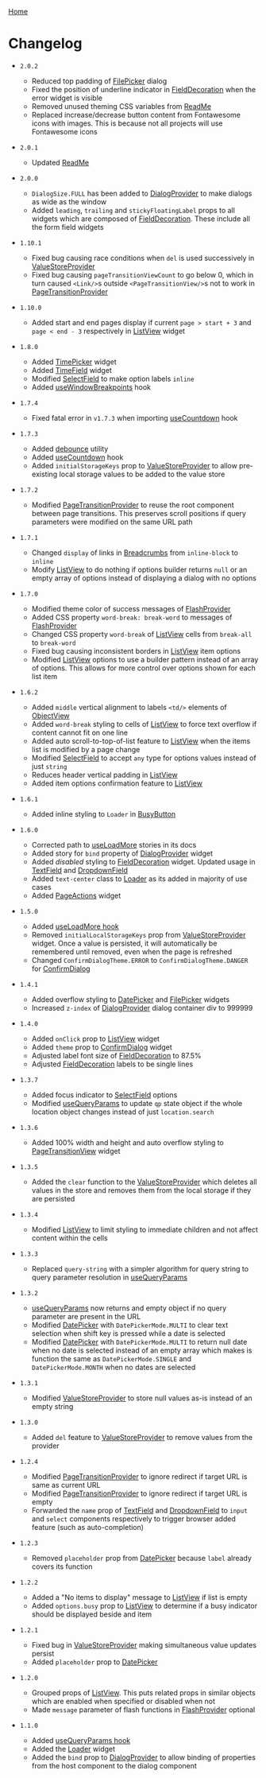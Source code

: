 [Home](README.md)

# Changelog

-   `2.0.2`

    -   Reduced top padding of [FilePicker](./src/form/file-picker/usage.md) dialog
    -   Fixed the position of underline indicator
        in [FieldDecoration](./src/form/field-decoration/usage.md) when the error widget is visible
    -   Removed unused theming CSS variables from [ReadMe](./README.md)
    -   Replaced increase/decrease button content from Fontawesome icons with images. This is
        because not all projects will use Fontawesome icons

-   `2.0.1`

    -   Updated [ReadMe](./README.md)

-   `2.0.0`

    -   `DialogSize.FULL` has been added to [DialogProvider](src/providers/dialog-provider/usage.md)
        to make dialogs as wide as the window
    -   Added `leading`, `trailing` and `stickyFloatingLabel` props to all widgets which are
        composed of [FieldDecoration](src/form/field-decoration/usage.md). These include all the
        form field widgets

-   `1.10.1`

    -   Fixed bug causing race conditions when `del` is used successively in
        [ValueStoreProvider](src/providers/value-store-provider/usage.md)
    -   Fixed bug causing `pageTransitionViewCount` to go below 0, which in turn caused `<Link/>`s
        outside `<PageTransitionView/>`s not to work in
        [PageTransitionProvider](src/providers/transition-provider/usage.md)

-   `1.10.0`

    -   Added start and end pages display if current `page > start + 3` and `page < end - 3`
        respectively in [ListView](src/collection/list-view/usage.md) widget

-   `1.8.0`

    -   Added [TimePicker](src/form/time-picker/usage.md) widget
    -   Added [TimeField](src/form/time-field/usage.md) widget
    -   Modified [SelectField](src/form/select-field/usage.md) to make option labels `inline`
    -   Added [useWindowBreakpoints](src/hooks/use-window-breakpoints/usage.md) hook

-   `1.7.4`

    -   Fixed fatal error in `v1.7.3` when importing [useCountdown](src/hooks/use-countdown/usage.md)
        hook

-   `1.7.3`

    -   Added [debounce](src/misc/debounce/usage.md) utility
    -   Added [useCountdown](src/hooks/use-countdown/usage.md) hook
    -   Added `initialStorageKeys` prop to [ValueStoreProvider](src/providers/value-store-provider/usage.md)
        to allow pre-existing local storage values to be added to the value store

-   `1.7.2`

    -   Modified [PageTransitionProvider](src/providers/transition-provider/usage.md) to reuse the
        root component between page transitions. This preserves scroll positions if query parameters
        were modified on the same URL path

-   `1.7.1`

    -   Changed `display` of links in [Breadcrumbs](src/widgets/breadcrumbs/usage.md) from
        `inline-block` to `inline`
    -   Modify [ListView](src/collection/list-view/usage.md) to do nothing if options builder
        returns `null` or an empty array of options instead of displaying a dialog with no options

-   `1.7.0`

    -   Modified theme color of success messages of [FlashProvider](src/providers/flash-provider/usage.md)
    -   Added CSS property `word-break: break-word` to messages of [FlashProvider](src/providers/flash-provider/usage.md)
    -   Changed CSS property `word-break` of [ListView](src/collection/list-view/usage.md) cells
        from `break-all` to `break-word`
    -   Fixed bug causing inconsistent borders in [ListView](src/collection/list-view/usage.md)
        item options
    -   Modified [ListView](src/collection/list-view/usage.md) options to use a builder pattern
        instead of an array of options. This allows for more control over options shown for each
        list item

-   `1.6.2`

    -   Added `middle` vertical alignment to labels `<td/>` elements of
        [ObjectView](src/collection/object-view/usage.md)
    -   Added `word-break` styling to cells of [ListView](src/collection/list-view/usage.md) to
        force text overflow if content cannot fit on one line
    -   Added auto scroll-to-top-of-list feature to [ListView](src/collection/list-view/usage.md)
        when the items list is modified by a page change
    -   Modified [SelectField](src/form/select-field/usage.md) to accept `any` type for options
        values instead of just `string`
    -   Reduces header vertical padding in [ListView](src/collection/list-view/usage.md)
    -   Added item options confirmation feature to [ListView](src/collection/list-view/usage.md)

-   `1.6.1`

    -   Added inline styling to `Loader` in [BusyButton](src/widgets/busy-button/usage.md)

-   `1.6.0`

    -   Corrected path to [useLoadMore](src/hooks/use-load-more/usage.md) stories in its docs
    -   Added story for `bind` property of [DialogProvider](src/providers/dialog-provider/usage.md)
        widget
    -   Added _disabled_ styling to [FieldDecoration](src/form/field-decoration/usage.md) widget.
        Updated usage in [TextField](src/form/text-field/usage.md) and [DropdownField](src/form/dropdown-field/usage.md)
    -   Added `text-center` class to [Loader](src/widgets/loader/usage.md) as its added in majority
        of use cases
    -   Added [PageActions](src/widgets/page-actions/usage.md) widget

-   `1.5.0`

    -   Added [useLoadMore hook](src/hooks/use-load-more/usage.md)
    -   Removed `initialLocalStorageKeys` prop from [ValueStoreProvider](src/providers/value-store-provider/usage.md)
        widget. Once a value is persisted, it will automatically be remembered until removed, even
        when the page is refreshed
    -   Changed `ConfirmDialogTheme.ERROR` to `ConfirmDialogTheme.DANGER` for
        [ConfirmDialog](src/widgets/confirm-dialog/usage.md)

-   `1.4.1`

    -   Added overflow styling to [DatePicker](src/form/date-picker/usage.md) and [FilePicker](src/form/file-picker/usage.md)
        widgets
    -   Increased `z-index` of [DialogProvider](src/providers/dialog-provider/usage.md) dialog
        container div to 999999

-   `1.4.0`

    -   Added `onClick` prop to [ListView](src/collection/list-view/usage.md) widget
    -   Added `theme` prop to [ConfirmDialog](src/widgets/confirm-dialog/usage.md) widget
    -   Adjusted label font size of [FieldDecoration](src/form/field-decoration/usage.md) to 87.5%
    -   Adjusted [FieldDecoration](src/form/field-decoration/usage.md) labels to be single lines

-   `1.3.7`

    -   Added focus indicator to [SelectField](src/form/select-field/usage.md) options
    -   Modified [useQueryParams](src/hooks/use-query-params/usage.md) to update `qp` state object
        if the whole location object changes instead of just `location.search`

-   `1.3.6`

    -   Added 100% width and height and auto overflow styling to
        [PageTransitionView](src/providers/transition-provider/transition-view.tsx) widget

-   `1.3.5`

    -   Added the `clear` function to the [ValueStoreProvider](src/providers/value-store-provider/usage.md)
        which deletes all values in the store and removes them from the local storage if they are
        persisted

-   `1.3.4`

    -   Modified [ListView](src/collection/list-view/usage.md) to limit styling to immediate
        children and not affect content within the cells

-   `1.3.3`

    -   Replaced `query-string` with a simpler algorithm for query string to query parameter
        resolution in [useQueryParams](src/hooks/use-query-params/usage.md)

-   `1.3.2`

    -   [useQueryParams](src/hooks/use-query-params/usage.md) now returns and empty object if no
        query parameter are present in the URL
    -   Modified [DatePicker](src/form/date-picker/usage.md) with `DatePickerMode.MULTI` to clear
        text selection when shift key is pressed while a date is selected
    -   Modified [DatePicker](src/form/date-picker/usage.md) with `DatePickerMode.MULTI` to return
        null date when no date is selected instead of an empty array which makes is function the
        same as `DatePickerMode.SINGLE` and `DatePickerMode.MONTH` when no dates are selected

-   `1.3.1`

    -   Modified [ValueStoreProvider](src/providers/value-store-provider/usage.md) to store null
        values as-is instead of an empty string

-   `1.3.0`

    -   Added `del` feature to [ValueStoreProvider](src/providers/value-store-provider/usage.md) to
        remove values from the provider

-   `1.2.4`

    -   Modified [PageTransitionProvider](src/providers/transition-provider/usage.md) to ignore
        redirect if target URL is same as current URL
    -   Modified [PageTransitionProvider](src/providers/transition-provider/usage.md) to ignore
        redirect if target URL is empty
    -   Forwarded the `name` prop of [TextField](src/form/text-field/usage.md) and
        [DropdownField](src/form/dropdown-field/usage.md) to `input` and `select` components
        respectively to trigger browser added feature (such as auto-completion)

-   `1.2.3`

    -   Removed `placeholder` prop from [DatePicker](src/form/date-picker/usage.md) because `label`
        already covers its function

-   `1.2.2`

    -   Added a "No items to display" message to [ListView](src/collection/list-view/usage.md) if
        list is empty
    -   Added `options.busy` prop to [ListView](src/collection/list-view/usage.md) to determine if
        a busy indicator should be displayed beside and item

-   `1.2.1`

    -   Fixed bug in [ValueStoreProvider](src/providers/value-store-provider/usage.md) making
        simultaneous value updates persist
    -   Added `placeholder` prop to [DatePicker](src/form/date-picker/usage.md)

-   `1.2.0`

    -   Grouped props of [ListView](src/collection/list-view/usage.md). This puts related props in
        similar objects which are enabled when specified or disabled when not
    -   Made `message` parameter of flash functions in [FlashProvider](src/providers/flash-provider/usage.md)
        optional

-   `1.1.0`

    -   Added [useQueryParams hook](src/hooks/use-query-params/usage.md)
    -   Added the [Loader](src/widgets/loader/usage.md) widget
    -   Added the `bind` prop to [DialogProvider](src/providers/dialog-provider/usage.md)
        to allow binding of properties from the host component to the dialog component
